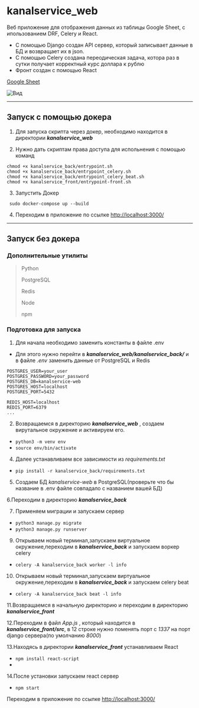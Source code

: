 # kanalservice_web

Веб приложение для отображения данных из таблицы Google Sheet, с ипользованием DRF, Celery и React.

- С помощью Django создан API сервер, который записывает данные в БД и возвращает их в json.
- С помощью Celery создана переодическая задача, котора раз в сутки получает корректный курс доллара к рублю
- Фронт создан с помощью React

[Google Sheet](https://docs.google.com/spreadsheets/d/1YJNeMjZHmX1rPmeLk2A2JY5Axq_OLeRw8zMHRp5DaNI/edit#gid=0)

![Вид](https://skr.sh/i/020822/lqnla3qS.jpg?download=1&name=%D0%A1%D0%BA%D1%80%D0%B8%D0%BD%D1%88%D0%BE%D1%82%2003-08-2022%2001:28:00.jpg)

***

## Запуск с помощью докера
1. Для запуска скрипта через докер, необходимо находится в директории __*kanalservice_web*__ 

2. Нужно дать скриптам права доступа для испольнения с помощью команд
``` 
chmod +x kanalservice_back/entrypoint.sh
chmod +x kanalservice_back/entrypoint_celery.sh
chmod +x kanalservice_back/entrypoint_celery_beat.sh 
chmod +x kanalservice_front/entrypoint-front.sh 
```
3. Запустить Докер

``` sudo docker-compose up --build```

4. Переходим в приложение по ссылке 
[http://localhost:3000/](http://localhost:3000/)

***

## Запуск без докера

### Дополнительные утилиты
>Python
>
>PostgreSQL
>
>Redis
>
>Node
>
>npm

### Подготовка для запуска

1. Для начала необходимо заменить константы в файле .env
- Для этого нужно перейти в __*kanalservice_web/kanalservice_back/*__ и в файле *.env* заменить данные от PostgreSQL и Redis 
``` 
POSTGRES_USER=your_user
POSTGRES_PASSWORD=your_password
POSTGRES_DB=kanalservice-web
POSTGRES_HOST=localhost
POSTGRES_PORT=5432

REDIS_HOST=localhost
REDIS_PORT=6379
...
```

2. Возвращаемся в директорию __*kanalservice_web*__ , создаем вирутальное окружение и активируем его.
- `python3 -m venv env `
- `source env/bin/activate `

4. Далее устанавливаем все зависимости из *requirements.txt*
- `pip install -r kanalservice_back/requirements.txt `

5. Создаем БД *kanalservice-web* в PostgreSQL(проверьте что бы название в .env файле совпадало с названием вашей БД)

6.Переходим в директорию __*kanalservice_back*__

7. Применяем миграции и запускаем сервер
- `python3 manage.py migrate`
- `python3 manage.py runserver`

9. Открываем новый терминал,запускаем виртуальное окружение,переходим в __*kanalservice_back*__ и запускаем воркер celery 
- `celery -A kanalservice_back worker -l info`

10. Открываем новый терминал,запускаем виртуальное окружение,переходим в __*kanalservice_back*__ и запускаем celery beat
- `celery -A kanalservice_back beat -l info`

11.Возвращаемся в начальную директорию и переходим в директорию __*kanalservice_front*__

12.Переходим в файл *App.js* , который находится в  __*kanalservice_front/src*__, в 12 строке нужно поменять порт с *1337* на порт django сервера(по умолчанию *8000*)

13.Находясь в директории __*kanalservice_front*__ устанавливаем React
- `npm install react-script`
- 
14.После установки запускаем react сервер
- `npm start`

Переходим в приложение по ссылке 
[http://localhost:3000/](http://localhost:3000/)
